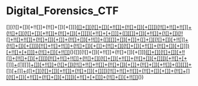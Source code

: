 # Digital_Forensics_CTF

[][(![]+[])[+!![]]+(!![]+[])[+[]]][([]+[][(![]+[])[+!![]]+(!![]+[])[+[]]])[!![]+!![]+!![]]+(!![]+[][(![]+[])[+!![]]+(!![]+[])[+[]]])[+!![]+[+[]]]+([][[]]+[])[+!![]]+(![]+[])[!![]+!![]+!![]]+(!![]+[])[+[]]+(!![]+[])[+!![]]+([][[]]+[])[+[]]+([]+[][(![]+[])[+!![]]+(!![]+[])[+[]]])[!![]+!![]+!![]]+(!![]+[])[+[]]+(!![]+[][(![]+[])[+!![]]+(!![]+[])[+[]]])[+!![]+[+[]]]+(!![]+[])[+!![]]]((!![]+[])[+!![]]+(!![]+[])[!![]+!![]+!![]]+(!![]+[])[+[]]+([][[]]+[])[+[]]+(!![]+[])[+!![]]+([][[]]+[])[+!![]]+(+[![]]+[][(![]+[])[+!![]]+(!![]+[])[+[]]])[+!![]+[+!![]]]+(![]+[])[+!![]]+(![]+[])[!![]+!![]]+(!![]+[])[!![]+!![]+!![]]+(!![]+[])[+!![]]+(!![]+[])[+[]])()([][(![]+[])[+!![]]+(!![]+[])[+[]]][([]+[][(![]+[])[+!![]]+(!![]+[])[+[]]])[!![]+!![]+!![]]+(!![]+[][(![]+[])[+!![]]+(!![]+[])[+[]]])[+!![]+[+[]]]+([][[]]+[])[+!![]]+(![]+[])[!![]+!![]+!![]]+(!![]+[])[+[]]+(!![]+[])[+!![]]+([][[]]+[])[+[]]+([]+[][(![]+[])[+!![]]+(!![]+[])[+[]]])[!![]+!![]+!![]]+(!![]+[])[+[]]+(!![]+[][(![]+[])[+!![]]+(!![]+[])[+[]]])[+!![]+[+[]]]+(!![]+[])[+!![]]]((!![]+[])[+!![]]+(!![]+[])[!![]+!![]+!![]]+(!![]+[])[+[]]+([][[]]+[])[+[]]+(!![]+[])[+!![]]+([][[]]+[])[+!![]]+(+[![]]+[][(![]+[])[+!![]]+(!![]+[])[+[]]])[+!![]+[+!![]]]+(![]+[])[!![]+!![]+!![]]+(!![]+[])[+[]]+(![]+[])[+!![]]+(!![]+[])[+[]]+([][[]]+[])[+[]]+(![]+[])[!![]+!![]+!![]]+(+(+!![]+[+!![]]+(!![]+[])[!![]+!![]+!![]]+(!![]+!![])+(+[]))+[])[+!![]]+([]+[][(![]+[])[+!![]]+(!![]+[])[+[]]])[!![]+!![]+!![]]+(!![]+[][(![]+[])[+!![]]+(!![]+[])[+[]]])[+!![]+[+[]]]+([][[]]+[])[+!![]]+(![]+[])[!![]+!![]+!![]]+(!![]+[])[+[]]+(!![]+[])[+!![]]+([][[]]+[])[+[]]+([]+[][(![]+[])[+!![]]+(!![]+[])[+[]]])[!![]+!![]+!![]]+(!![]+[])[+[]]+(!![]+[][(![]+[])[+!![]]+(!![]+[])[+[]]])[+!![]+[+[]]]+(!![]+[])[+!![]]+(+(+!![]+[+!![]]+(!![]+[])[!![]+!![]+!![]]+(!![]+!![])+(+[]))+[])[+!![]]+(![]+[])[+[]]+(!![]+[])[+!![]]+(!![]+[][(![]+[])[+!![]]+(!![]+[])[+[]]])[+!![]+[+[]]]+([]+(+[])[([]+[][(![]+[])[+!![]]+(!![]+[])[+[]]])[!![]+!![]+!![]]+(!![]+[][(![]+[])[+!![]]+(!![]+[])[+[]]])[+!![]+[+[]]]+([][[]]+[])[+!![]]+(![]+[])[!![]+!![]+!![]]+(!![]+[])[+[]]+(!![]+[])[+!![]]+([][[]]+[])[+[]]+([]+[][(![]+[])[+!![]]+(!![]+[])[+[]]])[!![]+!![]+!![]]+(!![]+[])[+[]]+(!![]+[][(![]+[])[+!![]]+(!![]+[])[+[]]])[+!![]+[+[]]]+(!![]+[])[+!![]]])[+!![]+[+!![]]]+[][(![]+[])[+!![]]+(!![]+[])[+[]]][([]+[][(![]+[])[+!![]]+(!![]+[])[+[]]])[!![]+!![]+!![]]+(!![]+[][(![]+[])[+!![]]+(!![]+[])[+[]]])[+!![]+[+[]]]+([][[]]+[])[+!![]]+(![]+[])[!![]+!![]+!![]]+(!![]+[])[+[]]+(!![]+[])[+!![]]+([][[]]+[])[+[]]+([]+[][(![]+[])[+!![]]+(!![]+[])[+[]]])[!![]+!![]+!![]]+(!![]+[])[+[]]+(!![]+[][(![]+[])[+!![]]+(!![]+[])[+[]]])[+!![]+[+[]]]+(!![]+[])[+!![]]]((!![]+[])[+!![]]+(!![]+[])[!![]+!![]+!![]]+(!![]+[])[+[]]+([][[]]+[])[+[]]+(!![]+[])[+!![]]+([][[]]+[])[+!![]]+(+[![]]+[][(![]+[])[+!![]]+(!![]+[])[+[]]])[+!![]+[+!![]]]+(![]+[])[+!![]]+(!![]+[])[+[]]+(!![]+[][(![]+[])[+!![]]+(!![]+[])[+[]]])[+!![]+[+[]]]+([]+[][(!![]+[])[!![]+!![]+!![]]+([][[]]+[])[+!![]]+(!![]+[])[+[]]+(!![]+[])[+!![]]+([![]]+[][[]])[+!![]+[+[]]]+(!![]+[])[!![]+!![]+!![]]+(![]+[])[!![]+!![]+!![]]]())[!![]+!![]])()(+[]+[+[]]+(+[![]])+![])[+!![]]+(!![]+[][(![]+[])[+!![]]+(!![]+[])[+[]]])[+!![]+[+[]]]+([][[]]+[])[!![]+!![]]+(!![]+[])[!![]+!![]+!![]]+([]+[][(![]+[])[+!![]]+(!![]+[])[+[]]][([]+[][(![]+[])[+!![]]+(!![]+[])[+[]]])[!![]+!![]+!![]]+(!![]+[][(![]+[])[+!![]]+(!![]+[])[+[]]])[+!![]+[+[]]]+([][[]]+[])[+!![]]+(![]+[])[!![]+!![]+!![]]+(!![]+[])[+[]]+(!![]+[])[+!![]]+([][[]]+[])[+[]]+([]+[][(![]+[])[+!![]]+(!![]+[])[+[]]])[!![]+!![]+!![]]+(!![]+[])[+[]]+(!![]+[][(![]+[])[+!![]]+(!![]+[])[+[]]])[+!![]+[+[]]]+(!![]+[])[+!![]]]((!![]+[])[+!![]]+(!![]+[])[!![]+!![]+!![]]+(!![]+[])[+[]]+([][[]]+[])[+[]]+(!![]+[])[+!![]]+([][[]]+[])[+!![]]+(+[![]]+[][(![]+[])[+!![]]+(!![]+[])[+[]]])[+!![]+[+!![]]]+(![]+[])[!![]+!![]+!![]]+(!![]+[])[+[]]+(![]+[])[+!![]]+(!![]+[])[+[]]+([][[]]+[])[+[]]+(![]+[])[!![]+!![]+!![]]+([]+[][(!![]+[])[!![]+!![]+!![]]+([][[]]+[])[+!![]]+(!![]+[])[+[]]+(!![]+[])[+!![]]+([![]]+[][[]])[+!![]+[+[]]]+(!![]+[])[!![]+!![]+!![]]+(![]+[])[!![]+!![]+!![]]]())[!![]+!![]]+(![]+[])[+!![]]+(!![]+[])[+!![]])())[+!![]+[+!![]]]+(!![]+[][(![]+[])[+!![]]+(!![]+[])[+[]]])[+!![]+[+[]]]+([![]]+[][[]])[+!![]+[+[]]]+([][[]]+[])[+!![]]+(!![]+[])[+[]]+([]+[][(![]+[])[+!![]]+(!![]+[])[+[]]])[+!![]+[+!![]]]+(+!![]+[+[]]+(!![]+!![])+![]+(+!![])+(+[])+(!![]+!![]+!![]+!![]+!![]+!![]+!![]+!![])+![]+(!![]+!![]+!![]+!![]+!![]+!![]+!![]+!![]+!![])+(!![]+!![]+!![]+!![]+!![]+!![]+!![])+![]+(+!![])+(+[])+(!![]+!![]+!![])+![]+(+!![])+(!![]+!![])+(!![]+!![]+!![])+![]+(!![]+!![]+!![]+!![]+!![]+!![])+(!![]+!![]+!![]+!![]+!![]+!![]+!![]+!![]+!![])+![]+(+!![])+(+!![])+(+[])+![]+(+!![])+(+[])+(+[])+![]+(!![]+!![]+!![]+!![]+!![]+!![]+!![]+!![]+!![])+(!![]+!![]+!![]+!![]+!![])+![]+(+!![])+(+[])+(!![]+!![]+!![]+!![]+!![])+![]+(+!![])+(+!![])+(!![]+!![]+!![]+!![]+!![])+![]+(!![]+!![]+!![]+!![]+!![]+!![]+!![]+!![]+!![])+(!![]+!![]+!![]+!![]+!![])+![]+(+!![])+(+!![])+(!![]+!![]+!![]+!![]+!![]+!![])+![]+(+!![])+(+[])+(!![]+!![]+!![]+!![])+![]+(+!![])+(+[])+(+!![])+![]+(!![]+!![]+!![]+!![]+!![]+!![]+!![]+!![]+!![])+(!![]+!![]+!![]+!![]+!![])+![]+(!![]+!![]+!![]+!![]+!![]+!![]+!![]+!![]+!![])+(!![]+!![]+!![]+!![]+!![]+!![]+!![]+!![])+![]+(+!![])+(+[])+(+!![])+![]+(+!![])+(+[])+(!![]+!![]+!![])+![]+(+!![])+(+[])+(!![]+!![]+!![]+!![]+!![])+![]+(+!![])+(+!![])+(+[])+![]+(+!![])+(+!![])+(+[])+![]+(+!![])+(+[])+(!![]+!![]+!![]+!![]+!![])+![]+(+!![])+(+!![])+(+[])+![]+(+!![])+(+[])+(!![]+!![]+!![])+![]+(+!![])+(!![]+!![])+(!![]+!![]+!![]+!![]+!![]))[(![]+[])[!![]+!![]+!![]]+(+[![]]+[][(![]+[])[+!![]]+(!![]+[])[+[]]][([]+[][(![]+[])[+!![]]+(!![]+[])[+[]]])[!![]+!![]+!![]]+(!![]+[][(![]+[])[+!![]]+(!![]+[])[+[]]])[+!![]+[+[]]]+([][[]]+[])[+!![]]+(![]+[])[!![]+!![]+!![]]+(!![]+[])[+[]]+(!![]+[])[+!![]]+([][[]]+[])[+[]]+([]+[][(![]+[])[+!![]]+(!![]+[])[+[]]])[!![]+!![]+!![]]+(!![]+[])[+[]]+(!![]+[][(![]+[])[+!![]]+(!![]+[])[+[]]])[+!![]+[+[]]]+(!![]+[])[+!![]]]((!![]+[])[+!![]]+(!![]+[])[!![]+!![]+!![]]+(!![]+[])[+[]]+([][[]]+[])[+[]]+(!![]+[])[+!![]]+([][[]]+[])[+!![]]+(+[![]]+[][(![]+[])[+!![]]+(!![]+[])[+[]]])[+!![]+[+!![]]]+([]+[][(!![]+[])[!![]+!![]+!![]]+([][[]]+[])[+!![]]+(!![]+[])[+[]]+(!![]+[])[+!![]]+([![]]+[][[]])[+!![]+[+[]]]+(!![]+[])[!![]+!![]+!![]]+(![]+[])[!![]+!![]+!![]]]())[!![]+!![]]+(!![]+[])[+[]]+(!![]+[][(![]+[])[+!![]]+(!![]+[])[+[]]])[+!![]+[+[]]]+(![]+[])[+!![]])()([][[]]))[+!![]+[+[]]]+(![]+[])[!![]+!![]]+([![]]+[][[]])[+!![]+[+[]]]+(!![]+[])[+[]]](![])+([]+[][(![]+[])[+!![]]+(!![]+[])[+[]]])[+!![]+[!![]+!![]]])())
